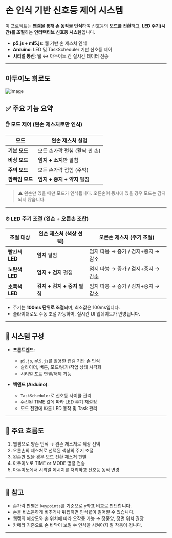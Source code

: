# 손 인식 기반 신호등 제어 시스템

이 프로젝트는 **웹캠을 통해 손 동작을 인식**하여 신호등의 **모드를 전환**하고, **LED 주기(시간)를 조절**하는 **인터랙티브 신호등 시스템**입니다.

- **p5.js + ml5.js**: 웹 기반 손 제스처 인식
- **Arduino**: LED 및 TaskScheduler 기반 신호등 제어
- **시리얼 통신**: 웹 ↔ 아두이노 간 실시간 데이터 전송

---

## 아두이노 회로도 
![Image](https://github.com/user-attachments/assets/ed9204aa-1d3a-4554-8ae0-ec2f1d5c6184)

## ✅ 주요 기능 요약

### ✋ 모드 제어 (왼손 제스처로만 인식)
| 모드           | 왼손 제스처 설명                         |
|----------------|--------------------------------------------|
| **기본 모드**     | 모든 손가락 펼침 (활짝 핀 손)                |
| **비상 모드**     | **엄지 + 소지**만 펼침                     |
| **주의 모드**     | 모든 손가락 접힘 (주먹)                     |
| **깜빡임 모드**   | **엄지 + 중지 + 약지** 펼침                |

> ⚠️ 왼손만 있을 때만 모드가 인식됩니다. 오른손이 동시에 있을 경우 모드는 감지되지 않습니다.

---

### ⏱ LED 주기 조절 (왼손 + 오른손 조합)
| 조절 대상   | 왼손 제스처 (색상 선택)                  | 오른손 제스처 (주기 조절)            |
|-------------|--------------------------------------------|---------------------------------------|
| **빨간색 LED**    | **엄지** 펼침               | 엄지 따봉 → 증가 / 검지+중지 → 감소 |
| **노란색 LED**    | **엄지 + 검지** 펼침                      | 엄지 따봉 → 증가 / 검지+중지 → 감소 |
| **초록색 LED**    | **검지 + 검지 + 중지** 펼침               | 엄지 따봉 → 증가 / 검지+중지 → 감소 |

- 주기는 **100ms 단위로 조절**되며, 최소값은 100ms입니다.
- 슬라이더로도 수동 조절 가능하며, 실시간 UI 업데이트가 반영됩니다.

---

## 🔧 시스템 구성

- **프론트엔드**:  
  - `p5.js`, `ml5.js`를 활용한 웹캠 기반 손 인식  
  - 슬라이더, 버튼, 모드/밝기/작업 상태 시각화  
  - 시리얼 포트 연결/해제 기능

- **백엔드 (Arduino)**:  
  - `TaskScheduler`로 신호등 사이클 관리  
  - 수신된 TIME 값에 따라 LED 주기 재설정  
  - 모드 전환에 따른 LED 동작 및 Task 관리

---

## 🧠 주요 흐름도

1. 웹캠으로 양손 인식 → 왼손 제스처로 색상 선택
2. 오른손의 제스처로 선택된 색상의 주기 조절
3. 왼손만 있을 경우 모드 전환 제스처 판별
4. 아두이노로 TIME or MODE 명령 전송
5. 아두이노에서 시리얼 메시지를 처리하고 신호등 동작 변경

---

## 📌 참고

- 손가락 판별은 `keypoints`를 기준으로 y좌표 비교로 판단합니다.
- 손을 비스듬하게 비추거나 뒤집히면 인식률이 떨어질 수 있습니다.
- 웹캠의 해상도와 손 위치에 따라 오작동 가능 → 정중앙, 정면 위치 권장
- 카메라 기준으로 손 바닥이 보일 수 인식을 시켜야지 잘 작동이 됩니다.
---

